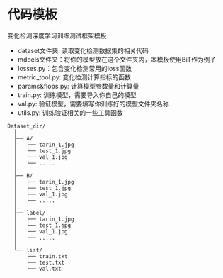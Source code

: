 # 代码模板
变化检测深度学习训练测试框架模板

- dataset文件夹: 读取变化检测数据集的相关代码
- mdoels文件夹：将你的模型放在这个文件夹内，本模板使用BiT作为例子
- losses.py：包含变化检测常用的loss函数
- metric_tool.py: 变化检测计算指标的函数
- params&flops.py: 计算模型参数量和计算量
- train.py: 训练模型，需要导入你自己的模型
- val.py: 验证模型，需要填写你训练好的模型文件夹名称
- utils.py: 训练验证相关的一些工具函数

```数据集目录结构示意：
Dataset_dir/
  │
  ├── A/
  │   ├── tarin_1.jpg
  │   └── test_1.jpg
  │   └── val_1.jpg
  │   └── .....
  │
  ├── B/
  │   ├── tarin_1.jpg
  │   └── test_1.jpg
  │   └── val_1.jpg
  │   └── .....
  │
  ├── label/
  │   ├── tarin_1.jpg
  │   └── test_1.jpg
  │   └── val_1.jpg
  │   └── .....
  │
  └── list/
      ├── train.txt
      └── test.txt
      └── val.txt
